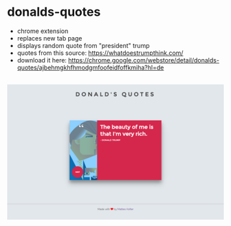 # donalds-quotes
* chrome extension
* replaces new tab page
* displays random quote from "president" trump
* quotes from this source: https://whatdoestrumpthink.com/
* download it here: https://chrome.google.com/webstore/detail/donalds-quotes/ajbehmgkhfhmodgmfoofeidfoffkmiha?hl=de
<br/>
<img src="https://github.com/burliEnterprises/donalds-quotes/blob/master/screenshot_1280x800.png?raw=true" />
